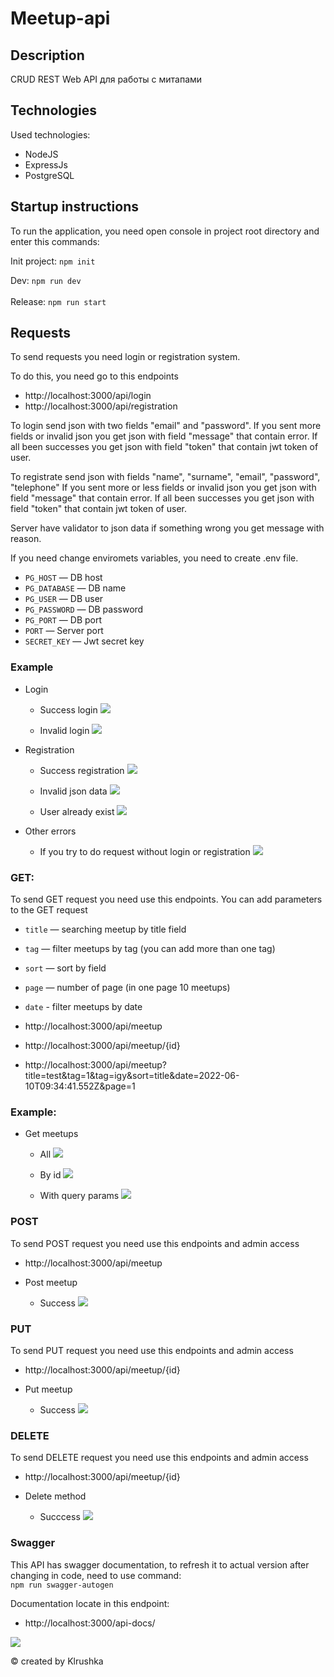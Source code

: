 # Meetup-api


## Description
CRUD REST Web API для работы с митапами

## Technologies
Used technologies:

- NodeJS
- ExpressJs
- PostgreSQL

## Startup instructions
To run the application, you need open console in project root directory and enter this commands:

Init project: ```npm init ```

Dev: ```npm run dev``` \
\
Release: ```npm run start```

## Requests

To send requests you need login or registration system.

To do this, you need go to this endpoints

- http://localhost:3000/api/login
- http://localhost:3000/api/registration

To login send json with two fields "email" and "password". If you sent more fields or invalid json you get json with field "message" that contain error. If all been successes you get json with field "token" that contain jwt token of user.

To registrate send json with fields "name", "surname", "email", "password", "telephone" If you sent more or less fields or invalid json you get json with field "message" that contain error. If all been successes you get json with field "token" that contain jwt token of user.

Server have validator to json data if something wrong you get message with reason. 

If you need change enviromets variables, you need to create .env file. 
- ``` PG_HOST ``` — DB host
- ``` PG_DATABASE ``` — DB name
- ``` PG_USER ``` — DB user
- ``` PG_PASSWORD ``` — DB password
- ``` PG_PORT ``` — DB port
- ``` PORT ``` — Server port
- ``` SECRET_KEY ``` — Jwt secret key

### Example

- Login

    - Success login 
    ![](./images/success-loginpng.png)

    - Invalid login
    ![](./images/login-auth-error.png)
- Registration

    - Success registration
    ![](./images/success-registration.png)


    - Invalid json data
    ![](./images/registration-invalid-json-data.png)

    - User already exist
    ![](./images/user-already-exist-error.png)


- Other errors

    - If you try to do request without login or registration
    ![](./images/non-auth-error.png)


### GET:

To send GET request you need use this endpoints. You can add parameters to the GET request

- ```title``` — searching meetup by title field
- ```tag``` — filter meetups by tag (you can add more than one tag)
- ```sort``` — sort by field
- ```page``` — number of page (in one page 10 meetups)
- ```date``` - filter meetups by date

- http://localhost:3000/api/meetup
- http://localhost:3000/api/meetup/{id}
- http://localhost:3000/api/meetup?title=test&tag=1&tag=igy&sort=title&date=2022-06-10T09:34:41.552Z&page=1

### Example:

- Get meetups 

    - All
    ![](./images/get-all-meetups.jpg)

    - By id
    ![](./images/get-by-id.jpg)

    - With query params
    ![](images/success-query-param-request.jpg)

### POST

To send POST request you need use this endpoints and admin access

- http://localhost:3000/api/meetup

- Post meetup

    - Success
    ![](./images/success-post-requestjpg.jpg)


### PUT

To send PUT request you need use this endpoints and admin access

- http://localhost:3000/api/meetup/{id}

- Put meetup

    - Success
    ![](./images/success-put.png)


### DELETE

To send DELETE request you need use this endpoints and admin access

- http://localhost:3000/api/meetup/{id}

- Delete method

    - Succcess
    ![](images/success-delete.png)

### Swagger

This API has swagger documentation, to refresh it to actual version after changing in code, need to use command:\
```npm run swagger-autogen```

Documentation locate in this endpoint:

- http://localhost:3000/api-docs/

![](images/swagger-doc.jpg)


&copy; created by Klrushka